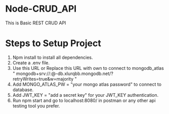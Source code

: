 # Node-CRUD_API
 This is Basic REST CRUD API
# Steps to Setup Project 
1. Npm install to install all dependencies.
2. Create a .env file.
3. Use this URL or Replace this URL with own to connect to mongodb_atlas " mongodb+srv://<username>:<password>@<name-of-the-database>-db.xlurqbb.mongodb.net/?retryWrites=true&w=majority "
4. Add MONGO_ATLAS_PW = "your mongo atlas password" to connect to database.
5. Add JWT_KEY = "add a secret key" for your JWT_KEY authentication.
6. Run npm start and go to localhost:8080/ in postman or any other api testing tool you prefer.
